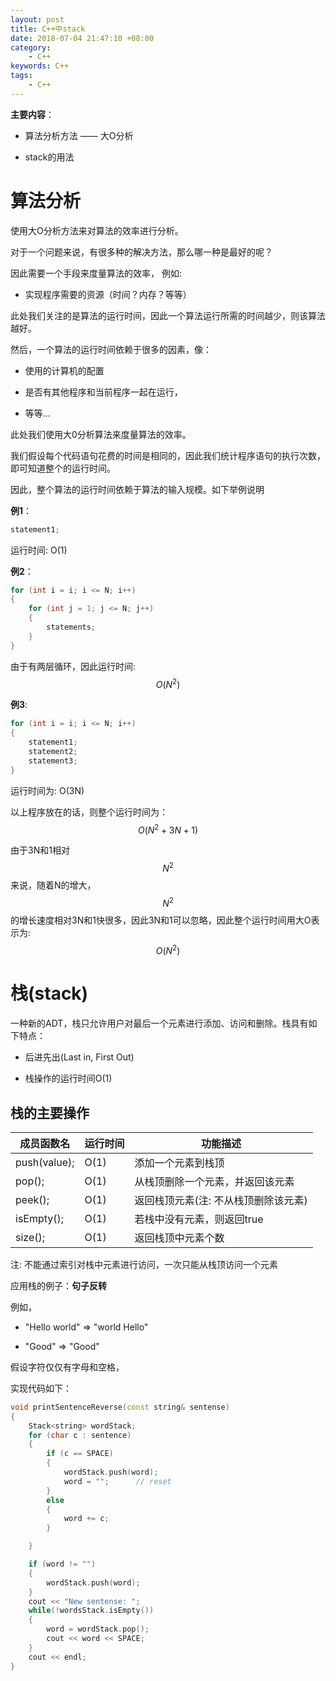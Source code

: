 ```yaml
---
layout: post
title: C++中stack
date: 2018-07-04 21:47:10 +08:00
category:
    - C++
keywords: C++
tags:
    - C++
---
```


**主要内容**：

- 算法分析方法 —— 大O分析

- stack的用法


# 算法分析

使用大O分析方法来对算法的效率进行分析。

对于一个问题来说，有很多种的解决方法，那么哪一种是最好的呢？

因此需要一个手段来度量算法的效率， 例如:

- 实现程序需要的资源（时间？内存？等等）

此处我们关注的是算法的运行时间，因此一个算法运行所需的时间越少，则该算法越好。

然后，一个算法的运行时间依赖于很多的因素，像：

- 使用的计算机的配置

- 是否有其他程序和当前程序一起在运行，

- 等等...

此处我们使用大0分析算法来度量算法的效率。

我们假设每个代码语句花费的时间是相同的，因此我们统计程序语句的执行次数，即可知道整个的运行时间。

因此，整个算法的运行时间依赖于算法的输入规模。如下举例说明

**例1**：

```cpp
statement1;
```

运行时间: O(1)

**例2**：

```cpp
for (int i = i; i <= N; i++)
{
    for (int j = 1; j <= N; j++)
    {
        statements;
    }
}
```

由于有两层循环，因此运行时间: $$O(N^2)$$

**例3**:

```cpp
for (int i = i; i <= N; i++)
{
    statement1;
    statement2;
    statement3;
}
```

运行时间为: O(3N)

以上程序放在的话，则整个运行时间为：$$O(N^2 + 3N + 1)$$

由于3N和1相对$$N^2$$来说，随着N的增大，$$N^2$$的增长速度相对3N和1快很多，因此3N和1可以忽略，因此整个运行时间用大O表示为: $$O(N^2)$$

# 栈(stack)

一种新的ADT，栈只允许用户对最后一个元素进行添加、访问和删除。栈具有如下特点：

- 后进先出(Last in, First Out)

- 栈操作的运行时间O(1)

## 栈的主要操作

|成员函数名|运行时间|功能描述|
|------|------|------|
|push(value);|O(1)|添加一个元素到栈顶|
|pop();|O(1)|从栈顶删除一个元素，并返回该元素|
|peek();|O(1)|返回栈顶元素(注: 不从栈顶删除该元素)|
|isEmpty();|O(1)|若栈中没有元素，则返回true|
|size();|O(1)|返回栈顶中元素个数|

注: 不能通过索引对栈中元素进行访问，一次只能从栈顶访问一个元素

应用栈的例子：**句子反转**

例如，

- "Hello world" => "world Hello"

- "Good" => "Good"

假设字符仅仅有字母和空格，

实现代码如下：

```cpp
void printSentenceReverse(const string& sentense)
{
    Stack<string> wordStack;
    for (char c : sentence)
    {
        if (c == SPACE)
        {
            wordStack.push(word);
            word = "";      // reset
        }
        else
        {
            word += c;
        }

    }

    if (word != "")
    {
        wordStack.push(word);
    }
    cout << "New sentense: ";
    while(!wordsStack.isEmpty())
    {
        word = wordStack.pop();
        cout << word << SPACE;
    }
    cout << endl;
}
```


